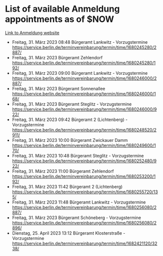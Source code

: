 # List of available Anmeldung appointments as of $NOW
[Link to Anmeldung website](https://service.berlin.de/terminvereinbarung/termin/tag.php?termin=1&anliegen[]=120686&dienstleisterlist=122210,122217,327316,122219,327312,122227,327314,122231,327346,122243,327348,122254,122252,329742,122260,329745,122262,329748,122271,327278,122273,327274,122277,327276,330436,122280,327294,122282,327290,122284,327292,122291,327270,122285,327266,122286,327264,122296,327268,150230,329760,122297,327286,122294,327284,122312,329763,122314,329775,122304,327330,122311,327334,122309,327332,317869,122281,327352,122279,329772,122283,122276,327324,122274,327326,122267,329766,122246,327318,122251,327320,122257,327322,122208,327298,122226,327300&herkunft=http%3A%2F%2Fservice.berlin.de%2Fdienstleistung%2F120686%2F)
- Freitag, 31. März 2023 08:48 Bürgeramt Lankwitz - Vorzugstermine https://service.berlin.de/terminvereinbarung/termin/time/1680245280/2887/
- Freitag, 31. März 2023  Bürgeramt Zehlendorf https://service.berlin.de/terminvereinbarung/termin/time/1680245280/192/
- Freitag, 31. März 2023 09:00 Bürgeramt Lankwitz - Vorzugstermine https://service.berlin.de/terminvereinbarung/termin/time/1680246000/2887/
- Freitag, 31. März 2023  Bürgeramt Sonnenallee https://service.berlin.de/terminvereinbarung/termin/time/1680246000/168/
- Freitag, 31. März 2023  Bürgeramt Steglitz - Vorzugstermine https://service.berlin.de/terminvereinbarung/termin/time/1680246000/922/
- Freitag, 31. März 2023 09:42 Bürgeramt 2 (Lichtenberg) - Vorzugstermine https://service.berlin.de/terminvereinbarung/termin/time/1680248520/2911/
- Freitag, 31. März 2023 10:00 Bürgeramt Zwickauer Damm https://service.berlin.de/terminvereinbarung/termin/time/1680249600/170/
- Freitag, 31. März 2023 10:48 Bürgeramt Steglitz - Vorzugstermine https://service.berlin.de/terminvereinbarung/termin/time/1680252480/922/
- Freitag, 31. März 2023 11:00 Bürgeramt Zehlendorf https://service.berlin.de/terminvereinbarung/termin/time/1680253200/192/
- Freitag, 31. März 2023 11:42 Bürgeramt 2 (Lichtenberg) https://service.berlin.de/terminvereinbarung/termin/time/1680255720/135/
- Freitag, 31. März 2023 11:48 Bürgeramt Lankwitz - Vorzugstermine https://service.berlin.de/terminvereinbarung/termin/time/1680256080/2887/
- Freitag, 31. März 2023  Bürgeramt Schöneberg - Vorzugstermine https://service.berlin.de/terminvereinbarung/termin/time/1680256080/2896/
- Dienstag, 25. April 2023 13:12 Bürgeramt Klosterstraße - Vorzugstermine https://service.berlin.de/terminvereinbarung/termin/time/1682421120/3238/
